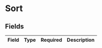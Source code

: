 # Sort


## Fields

| Field       | Type        | Required    | Description |
| ----------- | ----------- | ----------- | ----------- |